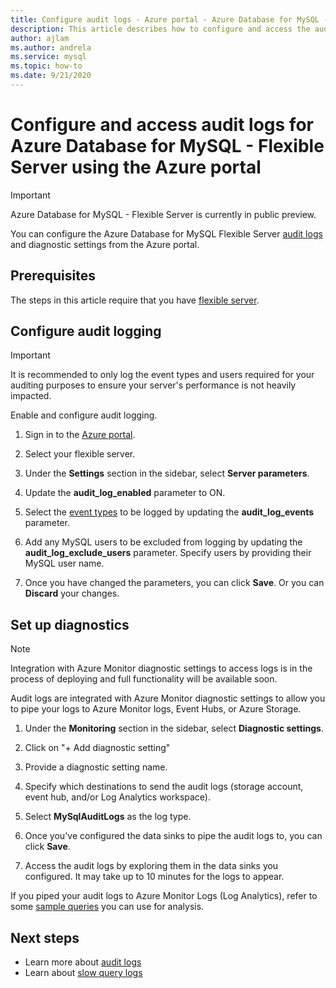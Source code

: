 ```yaml
---
title: Configure audit logs - Azure portal - Azure Database for MySQL - Flexible Server
description: This article describes how to configure and access the audit logs in Azure Database for MySQL Flexible Server from the Azure portal.
author: ajlam
ms.author: andrela
ms.service: mysql
ms.topic: how-to
ms.date: 9/21/2020
---
```


# Configure and access audit logs for Azure Database for MySQL - Flexible Server using the Azure portal

> [!IMPORTANT]
> Azure Database for MySQL - Flexible Server is currently in public preview.

You can configure the Azure Database for MySQL Flexible Server [audit logs](concepts-audit-logs.md) and diagnostic settings from the Azure portal.

## Prerequisites
The steps in this article require that you have [flexible server](quickstart-create-server-portal.md).

## Configure audit logging

>[!IMPORTANT]
> It is recommended to only log the event types and users required for your auditing purposes to ensure your server's performance is not heavily impacted.

Enable and configure audit logging.

1. Sign in to the [Azure portal](https://portal.azure.com/).

1. Select your flexible server.

1. Under the **Settings** section in the sidebar, select **Server parameters**.
    <!--:::image type="content" source="./media/howto-configure-audit-logs-portal/server-parameters.png" alt-text="Server parameters":::-->

1. Update the **audit_log_enabled** parameter to ON.
    <!-- :::image type="content" source="./media/howto-configure-audit-logs-portal/audit-log-enabled.png" alt-text="Enable audit logs":::-->

1. Select the [event types](concepts-audit-logs.md#configure-audit-logging) to be logged by updating the **audit_log_events** parameter.
    <!-- :::image type="content" source="./media/howto-configure-audit-logs-portal/audit-log-events.png" alt-text="Audit log events":::-->

1. Add any MySQL users to be excluded from logging by updating the **audit_log_exclude_users** parameter. Specify users by providing their MySQL user name.
    <!--:::image type="content" source="./media/howto-configure-audit-logs-portal/audit-log-exclude-users.png" alt-text="Audit log exclude users":::-->

1. Once you have changed the parameters, you can click **Save**. Or you can **Discard** your changes.
    <!--:::image type="content" source="./media/howto-configure-audit-logs-portal/save-parameters.png" alt-text="Save":::-->

## Set up diagnostics

> [!NOTE]
> Integration with Azure Monitor diagnostic settings to access logs is in the process of deploying and full functionality will be available soon.

Audit logs are integrated with Azure Monitor diagnostic settings to allow you to pipe your logs to Azure Monitor logs, Event Hubs, or Azure Storage.

1. Under the **Monitoring** section in the sidebar, select **Diagnostic settings**.

1. Click on "+ Add diagnostic setting"
    <!-- :::image type="content" source="./media/howto-configure-audit-logs-portal/add-diagnostic-setting.png" alt-text="Add diagnostic setting":::-->

1. Provide a diagnostic setting name.

1. Specify which destinations to send the audit logs (storage account, event hub, and/or Log Analytics workspace).

1. Select **MySqlAuditLogs** as the log type.
    <!-- :::image type="content" source="./media/howto-configure-audit-logs-portal/configure-diagnostic-setting.png" alt-text="Configure diagnostic setting"::: -->

1. Once you've configured the data sinks to pipe the audit logs to, you can click **Save**.
    <!-- :::image type="content" source="./media/howto-configure-audit-logs-portal/save-diagnostic-setting.png" alt-text="Save diagnostic setting":::-->

1. Access the audit logs by exploring them in the data sinks you configured. It may take up to 10 minutes for the logs to appear.

If you piped your audit logs to Azure Monitor Logs (Log Analytics), refer to some [sample queries](concepts-audit-logs.md#analyze-logs-in-azure-monitor-logs) you can use for analysis.  

## Next steps

- Learn more about [audit logs](concepts-audit-logs.md)
- Learn about [slow query logs](concepts-slow-query-logs.md)
<!-- - Learn how to configure audit logs in the [Azure CLI](howto-configure-audit-logs-cli.md)-->